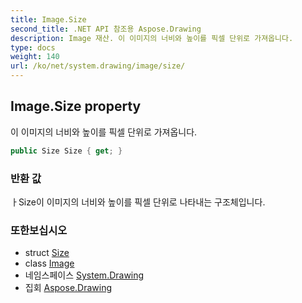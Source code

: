 ```yaml
---
title: Image.Size
second_title: .NET API 참조용 Aspose.Drawing
description: Image 재산. 이 이미지의 너비와 높이를 픽셀 단위로 가져옵니다.
type: docs
weight: 140
url: /ko/net/system.drawing/image/size/
---
```

## Image.Size property

이 이미지의 너비와 높이를 픽셀 단위로 가져옵니다.

```csharp
public Size Size { get; }
```

### 반환 값

ㅏSize이 이미지의 너비와 높이를 픽셀 단위로 나타내는 구조체입니다.

### 또한보십시오

* struct [Size](../../size/)
* class [Image](../)
* 네임스페이스 [System.Drawing](../../image/)
* 집회 [Aspose.Drawing](../../../)


